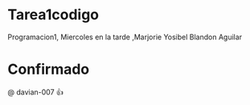 # Tarea1codigo
Programacion1, Miercoles en la tarde ,Marjorie Yosibel Blandon Aguilar

# Confirmado
@ davian-007 :thumbsup:

